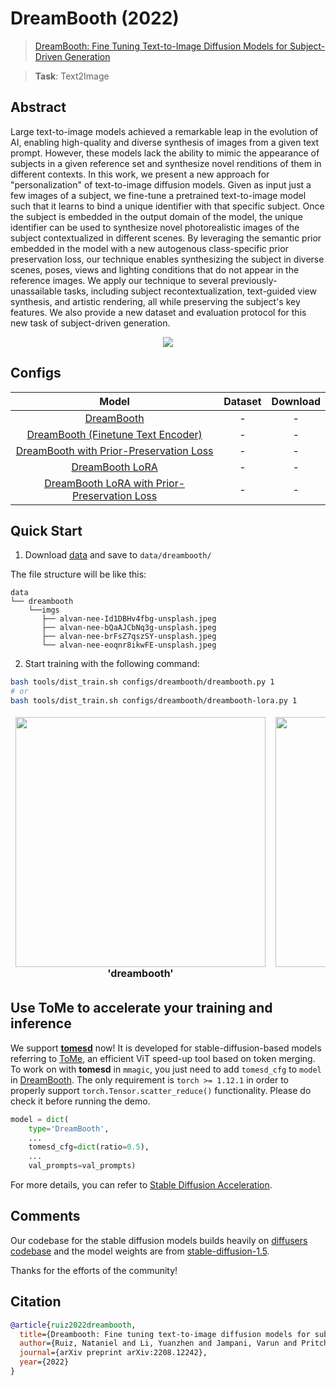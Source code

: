 # DreamBooth (2022)

> [DreamBooth: Fine Tuning Text-to-Image Diffusion Models for Subject-Driven Generation](https://arxiv.org/abs/2208.12242)

> **Task**: Text2Image

<!-- [ALGORITHM] -->

## Abstract

<!-- [ABSTRACT] -->

Large text-to-image models achieved a remarkable leap in the evolution of AI, enabling high-quality and diverse synthesis of images from a given text prompt. However, these models lack the ability to mimic the appearance of subjects in a given reference set and synthesize novel renditions of them in different contexts. In this work, we present a new approach for "personalization" of text-to-image diffusion models. Given as input just a few images of a subject, we fine-tune a pretrained text-to-image model such that it learns to bind a unique identifier with that specific subject. Once the subject is embedded in the output domain of the model, the unique identifier can be used to synthesize novel photorealistic images of the subject contextualized in different scenes. By leveraging the semantic prior embedded in the model with a new autogenous class-specific prior preservation loss, our technique enables synthesizing the subject in diverse scenes, poses, views and lighting conditions that do not appear in the reference images. We apply our technique to several previously-unassailable tasks, including subject recontextualization, text-guided view synthesis, and artistic rendering, all while preserving the subject's key features. We also provide a new dataset and evaluation protocol for this new task of subject-driven generation.

<!-- [IMAGE] -->

<div align=center>
<img src="https://user-images.githubusercontent.com/28132635/232406756-04dc1fbe-abde-4bb5-950c-ad3e125d5252.png">
</div>

## Configs

|                                     Model                                      | Dataset | Download |
| :----------------------------------------------------------------------------: | :-----: | :------: |
|                         [DreamBooth](./dreambooth.py)                          |    -    |    -     |
|  [DreamBooth (Finetune Text Encoder)](./dreambooth-finetune_text_encoder.py)   |    -    |    -     |
|      [DreamBooth with Prior-Preservation Loss](./dreambooth-prior_pre.py)      |    -    |    -     |
|                    [DreamBooth LoRA](./dreambooth-lora.py)                     |    -    |    -     |
| [DreamBooth LoRA with Prior-Preservation Loss](./dreambooth-lora-prior_pre.py) |    -    |    -     |

## Quick Start

1. Download [data](https://drive.google.com/drive/folders/1BO_dyz-p65qhBRRMRA4TbZ8qW4rB99JZ) and save to `data/dreambooth/`

The file structure will be like this:

```text
data
└── dreambooth
    └──imgs
       ├── alvan-nee-Id1DBHv4fbg-unsplash.jpeg
       ├── alvan-nee-bQaAJCbNq3g-unsplash.jpeg
       ├── alvan-nee-brFsZ7qszSY-unsplash.jpeg
       └── alvan-nee-eoqnr8ikwFE-unsplash.jpeg
```

2. Start training with the following command:

```bash
bash tools/dist_train.sh configs/dreambooth/dreambooth.py 1
# or
bash tools/dist_train.sh configs/dreambooth/dreambooth-lora.py 1
```

<table align="center">
<thead>
  <tr>
    <td>
<div align="center">
  <img src="https://user-images.githubusercontent.com/28132635/232682088-26424e69-f697-49bc-a706-d03245ff25b1.png" width="400"/>
  <br/>
  <b>'dreambooth'</b>
</div></td>
    <td>
<div align="center">
  <img src="https://user-images.githubusercontent.com/28132635/232682057-fbc99047-e2d0-433e-bbc5-4f2d4ec18191.png" width="400"/>
  <br/>
  <b>'dreambooth-lora'</b>
</div></td>
    <td>
</thead>
</table>

## Use ToMe to accelerate your training and inference

We support **[tomesd](https://github.com/dbolya/tomesd)** now! It is developed for stable-diffusion-based models referring to [ToMe](https://github.com/facebookresearch/ToMe), an efficient ViT speed-up tool based on token merging. To work on with **tomesd** in `mmagic`, you just need to add `tomesd_cfg` to `model` in [DreamBooth](./dreambooth.py). The only requirement is `torch >= 1.12.1` in order to properly support `torch.Tensor.scatter_reduce()` functionality. Please do check it before running the demo.

```python
model = dict(
    type='DreamBooth',
    ...
    tomesd_cfg=dict(ratio=0.5),
    ...
    val_prompts=val_prompts)
```

For more details, you can refer to [Stable Diffusion Acceleration](../stable_diffusion/README.md#use-tome-to-accelerate-your-stable-diffusion-model).

## Comments

Our codebase for the stable diffusion models builds heavily on [diffusers codebase](https://github.com/huggingface/diffusers) and the model weights are from [stable-diffusion-1.5](https://github.com/huggingface/diffusers/blob/main/src/diffusers/pipelines/stable_diffusion/pipeline_stable_diffusion_controlnet.py).

Thanks for the efforts of the community!

## Citation

```bibtex
@article{ruiz2022dreambooth,
  title={Dreambooth: Fine tuning text-to-image diffusion models for subject-driven generation},
  author={Ruiz, Nataniel and Li, Yuanzhen and Jampani, Varun and Pritch, Yael and Rubinstein, Michael and Aberman, Kfir},
  journal={arXiv preprint arXiv:2208.12242},
  year={2022}
}
```
